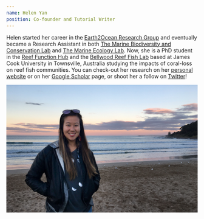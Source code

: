 ```yaml
---
name: Helen Yan
position: Co-founder and Tutorial Writer
---
```


Helen started her career in the <a href="https://earthtooceansfu.ca/" target="_blank">Earth2Ocean Research Group</a> and eventually became a Research Assistant in both <a href="http://www.dulvy.com/" target="_blank">The Marine Biodiversity and Conservation Lab</a> and <a href="https://tmel.wordpress.com/" target="_blank">The Marine Ecology Lab</a>. Now, she is a PhD student in the <a href="https://www.reeffunctionhub.org/" target="_blank">Reef Function Hub</a> and the <a href="https://www.thebellwoodreeffishlab.com/news-2" target="_blank">Bellwood Reef Fish Lab</a> based at James Cook University in Townsville, Australia studying the impacts of coral-loss on reef fish communities. You can check-out her research on her <a href="https://helenfyan.weebly.com/" target="_blank">personal website</a> or on her <a href="https://scholar.google.com/citations?user=kLhAR2QAAAAJ&hl=en" target="_blank">Google Scholar</a> page, or shoot her a follow on <a href="https://twitter.com/helenyaan" target="_blank">Twitter</a>!  

<div class="container">
  <img src="/assets/images/about_photo_HY.jpg" class="img-fluid" alt="Responsive image">
</div>
